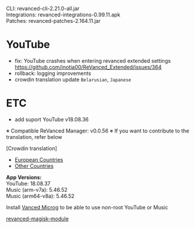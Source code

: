 CLI: revanced-cli-2.21.0-all.jar  
Integrations: revanced-integrations-0.99.11.apk  
Patches: revanced-patches-2.164.11.jar  

YouTube
==
- fix: YouTube crashes when entering revanced extended settings https://github.com/inotia00/ReVanced_Extended/issues/364
- rollback: logging improvements
- crowdin translation update
`Belarusian`, `Japanese`

ETC
==
- add suport YouTube v18.08.36

※ Compatible ReVanced Manager: v0.0.56
※ If you want to contribute to the translation, refer below

[Crowdin translation]
- [European Countries](https://crowdin.com/project/revancedextendedeu)
- [Other Countries](https://crowdin.com/project/revancedextended)
  
**App Versions:**  
YouTube: 18.08.37  
Music (arm-v7a): 5.46.52  
Music (arm64-v8a): 5.46.52  

Install [Vanced Microg](https://github.com/TeamVanced/VancedMicroG/releases) to be able to use non-root YouTube or Music  

[revanced-magisk-module](https://github.com/j-hc/revanced-magisk-module)  
